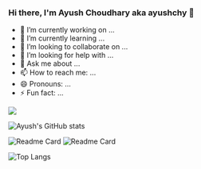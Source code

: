 ### Hi there, I'm Ayush Choudhary aka ayushchy 👋


- 🔭 I’m currently working on ...
- 🌱 I’m currently learning ...
- 👯 I’m looking to collaborate on ...
- 🤔 I’m looking for help with ...
- 💬 Ask me about ...
- 📫 How to reach me: ...
- 😄 Pronouns: ...
- ⚡ Fun fact: ...

![](https://komarev.com/ghpvc/?username=ayushchy&color=green)

![Ayush's GitHub stats](https://github-readme-stats.vercel.app/api?username=ayushchy&theme=dark&show_icons=true)

![Readme Card](https://github-readme-stats.vercel.app/api/pin/?username=ayushchy&repo=Proximity-Covid-19&theme=dark&show) ![Readme Card](https://github-readme-stats.vercel.app/api/pin/?username=ayushchy&repo=Route-NetCom&theme=dark&show)

![Top Langs](https://github-readme-stats.vercel.app/api/top-langs/?username=ayushchy&layout=compact&theme=dark&show)















